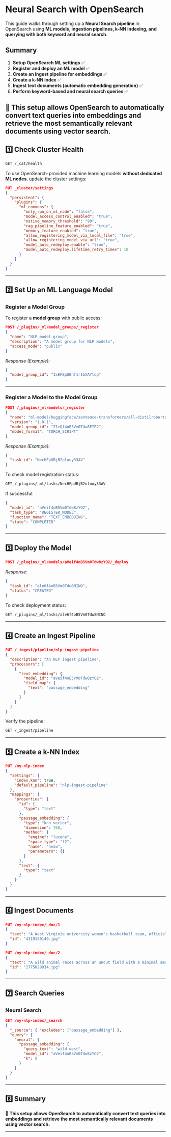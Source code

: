 # Neural Search with OpenSearch

This guide walks through setting up a **Neural Search pipeline** in OpenSearch using **ML models, ingestion pipelines, k-NN indexing, and querying with both keyword and neural search**.

## **Summary**
1. **Setup OpenSearch ML settings** ✅  
2. **Register and deploy an ML model** ✅  
3. **Create an ingest pipeline for embeddings** ✅  
4. **Create a k-NN index** ✅  
5. **Ingest text documents (automatic embedding generation)** ✅  
6. **Perform keyword-based and neural search queries** ✅  


🚀 **This setup allows OpenSearch to automatically convert text queries into embeddings and retrieve the most semantically relevant documents using vector search.**
---

## **1️⃣ Check Cluster Health**
```sh
GET /_cat/health
```

To use OpenSearch-provided machine learning models **without dedicated ML nodes**, update the cluster settings:

```json
PUT _cluster/settings
{
  "persistent": {
    "plugins": {
      "ml_commons": {
        "only_run_on_ml_node": "false",
        "model_access_control_enabled": "true",
        "native_memory_threshold": "99",
        "rag_pipeline_feature_enabled": "true",
        "memory_feature_enabled": "true",
        "allow_registering_model_via_local_file": "true",
        "allow_registering_model_via_url": "true",
        "model_auto_redeploy.enable": "true",
        "model_auto_redeploy.lifetime_retry_times": 10
      }
    }
  }
}
```

---

## **2️⃣ Set Up an ML Language Model**

### **Register a Model Group**
To register a **model group** with public access:
```json
POST /_plugins/_ml/model_groups/_register
{
  "name": "NLP_model_group",
  "description": "A model group for NLP models",
  "access_mode": "public"
}
```

_Response (Example):_
```json
{
  "model_group_id": "IxEFEpUBnf1r1bXAYtqp"
}
```

---

### **Register a Model to the Model Group**
```json
POST /_plugins/_ml/models/_register
{
  "name": "ml-model/huggingface/sentence-transformers/all-distilroberta-v1",
  "version": "1.0.1",
  "model_group_id": "Z1eQf4oB5Vm0Tdw8EIP2",
  "model_format": "TORCH_SCRIPT"
}
```

_Response (Example):_
```json
{
  "task_id": "NecHEpUBjB2oluuy33AV"
}
```

To check model registration status:
```sh
GET /_plugins/_ml/tasks/NecHEpUBjB2oluuy33AV
```

If successful:
```json
{
  "model_id": "aVeif4oB5Vm0Tdw8zYO2",
  "task_type": "REGISTER_MODEL",
  "function_name": "TEXT_EMBEDDING",
  "state": "COMPLETED"
}
```

---

## **3️⃣ Deploy the Model**
```json
POST /_plugins/_ml/models/aVeif4oB5Vm0Tdw8zYO2/_deploy
```

_Response:_
```json
{
  "task_id": "ale6f4oB5Vm0Tdw8NINO",
  "status": "CREATED"
}
```

To check deployment status:
```sh
GET /_plugins/_ml/tasks/ale6f4oB5Vm0Tdw8NINO
```

---

## **4️⃣ Create an Ingest Pipeline**
```json
PUT /_ingest/pipeline/nlp-ingest-pipeline
{
  "description": "An NLP ingest pipeline",
  "processors": [
    {
      "text_embedding": {
        "model_id": "aVeif4oB5Vm0Tdw8zYO2",
        "field_map": {
          "text": "passage_embedding"
        }
      }
    }
  ]
}
```

Verify the pipeline:
```sh
GET /_ingest/pipeline
```

---

## **5️⃣ Create a k-NN Index**
```json
PUT /my-nlp-index
{
  "settings": {
    "index.knn": true,
    "default_pipeline": "nlp-ingest-pipeline"
  },
  "mappings": {
    "properties": {
      "id": {
        "type": "text"
      },
      "passage_embedding": {
        "type": "knn_vector",
        "dimension": 768,
        "method": {
          "engine": "lucene",
          "space_type": "l2",
          "name": "hnsw",
          "parameters": {}
        }
      },
      "text": {
        "type": "text"
      }
    }
  }
}
```

---

## **6️⃣ Ingest Documents**
```json
PUT /my-nlp-index/_doc/1
{
  "text": "A West Virginia university women's basketball team, officials, and a small gathering of fans are in a West Virginia arena.",
  "id": "4319130149.jpg"
}

PUT /my-nlp-index/_doc/2
{
  "text": "A wild animal races across an uncut field with a minimal amount of trees.",
  "id": "1775029934.jpg"
}
```

---

## **7️⃣ Search Queries**

### **Neural Search**
```json
GET /my-nlp-index/_search
{
  "_source": { "excludes": ["passage_embedding"] },
  "query": {
    "neural": {
      "passage_embedding": {
        "query_text": "wild west",
        "model_id": "aVeif4oB5Vm0Tdw8zYO2",
        "k": 5
      }
    }
  }
}
```

---

## **8️⃣ Summary**
🚀 **This setup allows OpenSearch to automatically convert text queries into embeddings and retrieve the most semantically relevant documents using vector search.**


---


